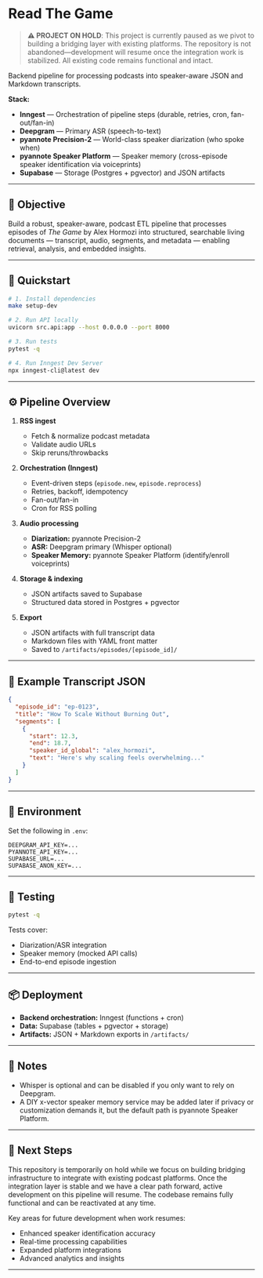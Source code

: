 # Read The Game

> **⚠️ PROJECT ON HOLD**: This project is currently paused as we pivot to building a bridging layer with existing platforms. The repository is not abandoned—development will resume once the integration work is stabilized. All existing code remains functional and intact.

Backend pipeline for processing podcasts into speaker-aware JSON and Markdown transcripts.

**Stack:**  
- **Inngest** — Orchestration of pipeline steps (durable, retries, cron, fan-out/fan-in)  
- **Deepgram** — Primary ASR (speech-to-text)  
- **pyannote Precision-2** — World-class speaker diarization (who spoke when)  
- **pyannote Speaker Platform** — Speaker memory (cross-episode speaker identification via voiceprints)  
- **Supabase** — Storage (Postgres + pgvector) and JSON artifacts

---

## 🎯 Objective

Build a robust, speaker-aware, podcast ETL pipeline that processes episodes of *The Game* by Alex Hormozi into structured, searchable living documents — transcript, audio, segments, and metadata — enabling retrieval, analysis, and embedded insights.

---

## 🚀 Quickstart

```bash
# 1. Install dependencies
make setup-dev

# 2. Run API locally
uvicorn src.api:app --host 0.0.0.0 --port 8000

# 3. Run tests
pytest -q

# 4. Run Inngest Dev Server
npx inngest-cli@latest dev
```

---

## ⚙️ Pipeline Overview

1. **RSS ingest**  
   - Fetch & normalize podcast metadata  
   - Validate audio URLs  
   - Skip reruns/throwbacks  

2. **Orchestration (Inngest)**  
   - Event-driven steps (`episode.new`, `episode.reprocess`)  
   - Retries, backoff, idempotency  
   - Fan-out/fan-in  
   - Cron for RSS polling  

3. **Audio processing**  
   - **Diarization:** pyannote Precision-2  
   - **ASR:** Deepgram primary (Whisper optional)  
   - **Speaker Memory:** pyannote Speaker Platform (identify/enroll voiceprints)  

4. **Storage & indexing**  
   - JSON artifacts saved to Supabase  
   - Structured data stored in Postgres + pgvector  

5. **Export**
   - JSON artifacts with full transcript data
   - Markdown files with YAML front matter
   - Saved to `/artifacts/episodes/[episode_id]/`  

---

## 🧩 Example Transcript JSON

```json
{
  "episode_id": "ep-0123",
  "title": "How To Scale Without Burning Out",
  "segments": [
    {
      "start": 12.3,
      "end": 18.7,
      "speaker_id_global": "alex_hormozi",
      "text": "Here's why scaling feels overwhelming..."
    }
  ]
}
```

---

## 🔑 Environment

Set the following in `.env`:

```
DEEPGRAM_API_KEY=...
PYANNOTE_API_KEY=...
SUPABASE_URL=...
SUPABASE_ANON_KEY=...
```

---

## 🧪 Testing

```bash
pytest -q
```

Tests cover:
- Diarization/ASR integration  
- Speaker memory (mocked API calls)  
- End-to-end episode ingestion  

---

## 📦 Deployment

- **Backend orchestration:** Inngest (functions + cron)
- **Data:** Supabase (tables + pgvector + storage)
- **Artifacts:** JSON + Markdown exports in `/artifacts/`  

---

## 📌 Notes

- Whisper is optional and can be disabled if you only want to rely on Deepgram.
- A DIY x-vector speaker memory service may be added later if privacy or customization demands it, but the default path is pyannote Speaker Platform.

---

## 🔄 Next Steps

This repository is temporarily on hold while we focus on building bridging infrastructure to integrate with existing podcast platforms. Once the integration layer is stable and we have a clear path forward, active development on this pipeline will resume. The codebase remains fully functional and can be reactivated at any time.

Key areas for future development when work resumes:
- Enhanced speaker identification accuracy
- Real-time processing capabilities
- Expanded platform integrations
- Advanced analytics and insights

---
